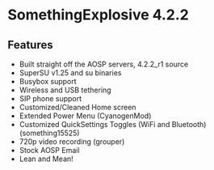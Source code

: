 SomethingExplosive 4.2.2
========================

Features
--------
* Built straight off the AOSP servers, 4.2.2_r1 source
* SuperSU v1.25 and su binaries
* Busybox support
* Wireless and USB tethering
* SIP phone support
* Customized/Cleaned Home screen
* Extended Power Menu (CyanogenMod)
* Customized QuickSettings Toggles (WiFi and Bluetooth) (something15525)
* 720p video recording (grouper)
* Stock AOSP Email
* Lean and Mean!
